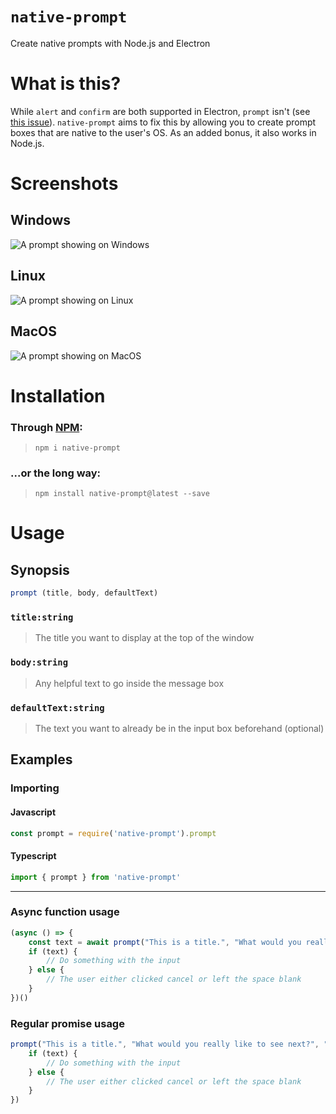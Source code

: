 # `native-prompt`
Create native prompts with Node.js and Electron

# What is this?
While `alert` and `confirm` are both supported in Electron, `prompt` isn't (see [this issue](https://github.com/electron/electron/issues/472)). `native-prompt` aims to fix this by allowing you to create prompt boxes that are native to the user's OS. As an added bonus, it also works in Node.js.

# Screenshots
## Windows
![A prompt showing on Windows](https://raw.githubusercontent.com/ssight/native-prompt/master/screenshots/Windows.png)
## Linux
![A prompt showing on Linux](https://raw.githubusercontent.com/ssight/native-prompt/master/screenshots/Linux.png)
## MacOS
![A prompt showing on MacOS](https://raw.githubusercontent.com/ssight/native-prompt/master/screenshots/MacOS.png)

# Installation
### Through [NPM](https://www.npmjs.com/package/native-prompt):
>`npm i native-prompt`
### ...or the long way:
>`npm install native-prompt@latest --save`

# Usage
## Synopsis
```js
prompt (title, body, defaultText)
```
### `title:string`
>The title you want to display at the top of the window
### `body:string`
>Any helpful text to go inside the message box
### `defaultText:string`
>The text you want to already be in the input box beforehand (optional)

## Examples
### Importing
#### Javascript
```js
const prompt = require('native-prompt').prompt
```
#### Typescript
```ts
import { prompt } from 'native-prompt'
```
---
### Async function usage
```js
(async () => {
    const text = await prompt("This is a title.", "What would you really like to see next?", "Nothing");
    if (text) {
        // Do something with the input
    } else {
        // The user either clicked cancel or left the space blank
    }
})()
```
### Regular promise usage
```js
prompt("This is a title.", "What would you really like to see next?", "Nothing").then(text => {
    if (text) {
        // Do something with the input
    } else {
        // The user either clicked cancel or left the space blank
    }
})
```